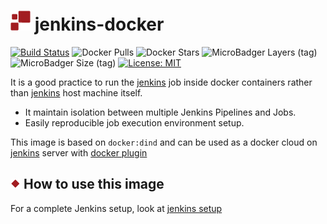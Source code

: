 # ![](https://github.com/docker-suite/artwork/raw/master/logo/png/logo_32.png) jenkins-docker
[![Build Status](http://jenkins.hexocube.fr/job/docker-suite/job/jenkins-docker/badge/icon?color=green&style=flat-square)](http://jenkins.hexocube.fr/job/docker-suite/job/jenkins-docker/)
![Docker Pulls](https://img.shields.io/docker/pulls/dsuite/jenkins-docker.svg?style=flat-square)
![Docker Stars](https://img.shields.io/docker/stars/dsuite/jenkins-docker.svg?style=flat-square)
![MicroBadger Layers (tag)](https://img.shields.io/microbadger/layers/dsuite/jenkins-docker/latest.svg?style=flat-square)
![MicroBadger Size (tag)](https://img.shields.io/microbadger/image-size/dsuite/jenkins-docker/latest.svg?style=flat-square)
[![License: MIT](https://img.shields.io/badge/License-MIT-brightgreen.svg?style=flat-square)](https://opensource.org/licenses/MIT)

It is a good practice to run the [jenkins] job inside docker containers rather than [jenkins] host machine itself.

- It maintain isolation between multiple Jenkins Pipelines and Jobs.
- Easily reproducible job execution environment setup.


This image is based on `docker:dind` and can be used as a docker cloud on [jenkins] server with [docker plugin]



## ![](https://github.com/docker-suite/artwork/raw/master/various/pin/png/pin_16.png) How to use this image

For a complete Jenkins setup, look at [jenkins setup][jenkins-setup]


[jenkins]: https://jenkins.io/
[jenkins-setup]: https://github.com/docker-suite/jenkins-setup/
[docker plugin]: https://plugins.jenkins.io/docker-plugin/
